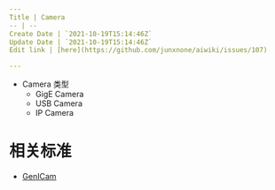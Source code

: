 ```yaml
---
Title | Camera
-- | --
Create Date | `2021-10-19T15:14:46Z`
Update Date | `2021-10-19T15:14:46Z`
Edit link | [here](https://github.com/junxnone/aiwiki/issues/107)

---
```



- Camera 类型
  - GigE Camera
  - USB Camera
  - IP Camera

# 相关标准

- [GenICam](/GenICam)
